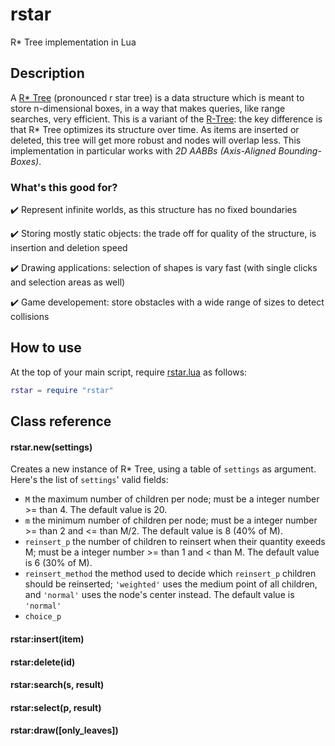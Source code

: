 # rstar
R* Tree implementation in Lua
## Description
A [R* Tree](https://infolab.usc.edu/csci599/Fall2001/paper/rstar-tree.pdf) (pronounced r star tree) is a data structure which is meant to store n-dimensional boxes, in a way that makes queries, like range searches, very efficient.
This is a variant of the [R-Tree](http://www-db.deis.unibo.it/courses/SI-LS/papers/Gut84.pdf): the key difference is that R* Tree optimizes its structure over time. As items are inserted or deleted, this tree will get more robust and nodes will overlap less.
This implementation in particular works with *2D AABBs (Axis-Aligned Bounding-Boxes)*.

### What's this good for?
  :heavy_check_mark: Represent infinite worlds, as this structure has no fixed boundaries
  
  :heavy_check_mark: Storing mostly static objects: the trade off for quality of the structure, is insertion and deletion speed
  
  :heavy_check_mark: Drawing applications: selection of shapes is vary fast (with single clicks and selection areas as well)
  
  :heavy_check_mark: Game developement: store obstacles with a wide range of sizes to detect collisions

## How to use
At the top of your main script, require [rstar.lua](rstar.lua?raw=1) as follows:

```lua
rstar = require "rstar"
```
## Class reference

#### rstar.new(settings)

Creates a new instance of R* Tree, using a table of `settings` as argument.
Here's the list of `settings`' valid fields:
* `M` the maximum number of children per node; must be a integer number >= than 4. The default value is 20.
* `m` the minimum number of children per node; must be a integer number >= than 2 and <= than M/2. The default value is 8 (40% of M).
* `reinsert_p` the number of children to reinsert when their quantity exeeds M; must be a integer number >= than 1 and < than M. The default value is 6 (30% of M).
* `reinsert_method` the method used to decide which `reinsert_p` children should be reinserted; `'weighted'` uses the medium point of all children, and `'normal'` uses the node's center instead. The default value is `'normal'`
* `choice_p`

#### rstar:insert(item)

#### rstar:delete(id)

#### rstar:search(s, result)

#### rstar:select(p, result)

#### rstar:draw([only_leaves])

